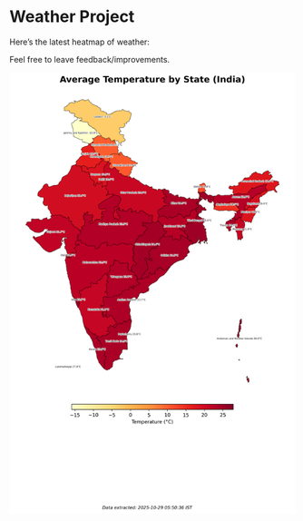 # Weather Project

Here’s the latest heatmap of weather:

Feel free to leave feedback/improvements.

![India Heatmap](docs/assets/india_heatmap.png?v=015DD7)
